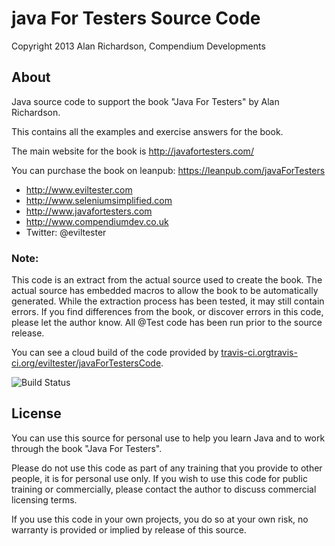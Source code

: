 java For Testers Source Code
============================

Copyright 2013 Alan Richardson, Compendium Developments

About
-----
Java source code to support the book "Java For Testers" by Alan Richardson.

This contains all the examples and exercise answers for the book.

The main website for the book is http://javafortesters.com/

You can purchase the book on leanpub: https://leanpub.com/javaForTesters

* http://www.eviltester.com
* http://www.seleniumsimplified.com
* http://www.javafortesters.com
* http://www.compendiumdev.co.uk
* Twitter: @eviltester

### Note:
This code is an extract from the actual source used to create the book. The actual source has embedded macros to allow the book to be automatically generated. While the extraction process has been tested, it may still contain errors. If you find differences from the book, or discover errors in this code, please let the author know. All @Test code has been run prior to the source release.

You can see a cloud build of the code provided by [travis-ci.orgtravis-ci.org/eviltester/javaForTestersCode](https://travis-ci.org/eviltester/javaForTestersCode).

![Build Status](https://travis-ci.org/eviltester/javaForTestersCode.svg)

License
-------
You can use this source for personal use to help you learn Java and to work through the book "Java For Testers".

Please do not use this code as part of any training that you provide to other people, it is for personal use only. If you wish to use this code for public training or commercially, please contact the author to discuss commercial licensing terms.

If you use this code in your own projects, you do so at your own risk, no warranty is provided or implied by release of this source.